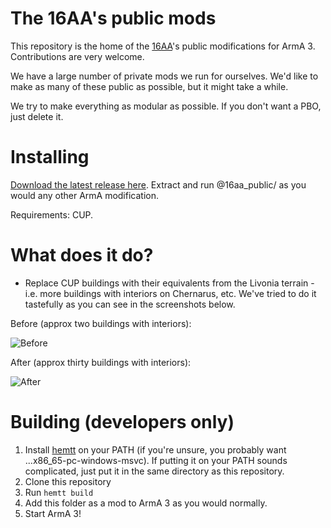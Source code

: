 # The 16AA's public mods

This repository is the home of the [16AA](https://16aa.net)'s public modifications for ArmA 3. Contributions are very welcome.

We have a large number of private mods we run for ourselves. We'd like to make as many of these public as possible, but it might take a while.

We try to make everything as modular as possible. If you don't want a PBO, just delete it.

# Installing

[Download the latest release here](https://github.com/16AAModTeam/LSR-public/releases/download/latest/@16aa_public.zip). Extract and run @16aa_public/ as you would any other ArmA modification.

Requirements: CUP.

# What does it do?

- Replace CUP buildings with their equivalents from the Livonia terrain - i.e. more buildings with interiors on Chernarus, etc. We've tried to do it tastefully as you can see in the screenshots below.

Before (approx two buildings with interiors):

![Before](https://i.imgur.com/Ocl7xEt.jpg)

After (approx thirty buildings with interiors): 

![After](https://i.imgur.com/Ur5eAfW.jpg)

# Building (developers only)

1. Install [hemtt](https://github.com/synixebrett/HEMTT/releases) on your PATH (if you're unsure, you probably want ...x86_65-pc-windows-msvc). If putting it on your PATH sounds complicated, just put it in the same directory as this repository.
2. Clone this repository
3. Run `hemtt build`
4. Add this folder as a mod to ArmA 3 as you would normally.
5. Start ArmA 3!
